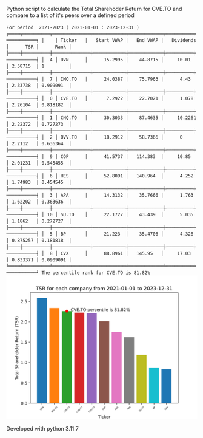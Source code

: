 Python script to calculate the Total Sharehoder Return for CVE.TO and compare to 
a list of it's peers over a defined period

`
For period  2021-2023 ( 2021-01-01 : 2023-12-31 )
╒════╤══════════╤══════════════╤════════════╤═════════════╤══════════╤═══════════╕
│    │ Ticker   │   Start VWAP │   End VWAP │   Dividends │      TSR │      Rank │
╞════╪══════════╪══════════════╪════════════╪═════════════╪══════════╪═══════════╡
│  4 │ DVN      │      15.2995 │    44.8715 │     10.01   │ 2.58715  │ 1         │
├────┼──────────┼──────────────┼────────────┼─────────────┼──────────┼───────────┤
│  7 │ IMO.TO   │      24.0387 │    75.7963 │      4.43   │ 2.33738  │ 0.909091  │
├────┼──────────┼──────────────┼────────────┼─────────────┼──────────┼───────────┤
│  0 │ CVE.TO   │       7.2922 │    22.7021 │      1.078  │ 2.26104  │ 0.818182  │
├────┼──────────┼──────────────┼────────────┼─────────────┼──────────┼───────────┤
│  1 │ CNQ.TO   │      30.3033 │    87.4635 │     10.2261 │ 2.22372  │ 0.727273  │
├────┼──────────┼──────────────┼────────────┼─────────────┼──────────┼───────────┤
│  2 │ OVV.TO   │      18.2912 │    58.7366 │      0      │ 2.2112   │ 0.636364  │
├────┼──────────┼──────────────┼────────────┼─────────────┼──────────┼───────────┤
│  9 │ COP      │      41.5737 │   114.383  │     10.85   │ 2.01231  │ 0.545455  │
├────┼──────────┼──────────────┼────────────┼─────────────┼──────────┼───────────┤
│  6 │ HES      │      52.8091 │   140.964  │      4.252  │ 1.74983  │ 0.454545  │
├────┼──────────┼──────────────┼────────────┼─────────────┼──────────┼───────────┤
│  3 │ APA      │      14.3132 │    35.7666 │      1.763  │ 1.62202  │ 0.363636  │
├────┼──────────┼──────────────┼────────────┼─────────────┼──────────┼───────────┤
│ 10 │ SU.TO    │      22.1727 │    43.439  │      5.035  │ 1.1862   │ 0.272727  │
├────┼──────────┼──────────────┼────────────┼─────────────┼──────────┼───────────┤
│  5 │ BP       │      21.223  │    35.4706 │      4.328  │ 0.875257 │ 0.181818  │
├────┼──────────┼──────────────┼────────────┼─────────────┼──────────┼───────────┤
│  8 │ CVX      │      88.8961 │   145.95   │     17.03   │ 0.833371 │ 0.0909091 │
╘════╧══════════╧══════════════╧════════════╧═════════════╧══════════╧═══════════╛
The percentile rank for CVE.TO is 81.82% 
`
![example chart](https://github.com/mrd0n/RankTSR/blob/main/tsr_chart_2021-2023.png "2021-2023 example")

Developed with python 3.11.7